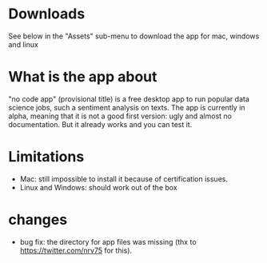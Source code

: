# Downloads
See below in the "Assets" sub-menu to download the app for mac, windows and linux

# What is the app about
"no code app" (provisional title) is a free desktop app to run popular data science jobs, such a sentiment analysis on texts. The app is currently in alpha, meaning that it is not a good first version: ugly and almost no documentation. But it already works and you can test it.

# Limitations
- Mac: still impossible to install it because of certification issues.
- Linux and Windows: should work out of the box

# changes
- bug fix: the directory for app files was missing (thx to https://twitter.com/nrv75 for this).
